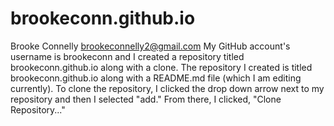 # brookeconn.github.io
Brooke Connelly
brookeconnelly2@gmail.com
My GitHub account's username is brookeconn and I created a repository titled brookeconn.github.io along with a clone.
The repository I created is titled brookeconn.github.io along with a README.md file (which I am editing currently).
To clone the repository, I clicked the drop down arrow next to my repository and then I selected "add." From there, I clicked, "Clone Repository..."